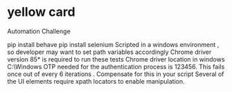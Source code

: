 # yellow card
Automation Challenge

pip install behave 
pip install selenium
Scripted in a windows environment , so developer may want to set path variables accordingly
Chrome driver version 85* is required to run these tests
Chrome driver location in windows C:\Windows
OTP needed for the authentication process is 123456. This fails once out of every 6 iterations . Compensate for this in your script
Several of the UI elements require xpath locators to enable manipulation. 
